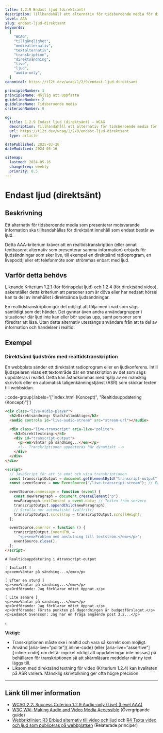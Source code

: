 ```yaml
---
title: 1.2.9 Endast ljud (direktsänt)
description: Tillhandahåll ett alternativ för tidsberoende media för direktsänt innehåll som endast består av ljud.
level: AAA
slug: endast-ljud-direktsant
keywords:
  [
    "WCAG",
    "tillgänglighet",
    "mediealternativ",
    "textalternativ",
    "transkription",
    "direktsändning",
    "live",
    "ljud",
    "audio-only",
  ]
canonical: https://t12t.dev/wcag/1/2/9/endast-ljud-direktsant

principleNumber: 1
principleName: Möjlig att uppfatta
guidelineNumber: 2
guidelineName: Tidsberoende media
criterionNumber: 9

og:
  title: 1.2.9 Endast ljud (direktsänt) – WCAG
  description: Tillhandahåll ett alternativ för tidsberoende media för direktsänt innehåll som endast består av ljud.
  url: https://t12t.dev/wcag/1/2/9/endast-ljud-direktsant
  type: article

datePublished: 2025-03-28
dateModified: 2024-05-16

sitemap:
  lastmod: 2024-05-16
  changefreq: weekly
  priority: 0.5
---
```


# Endast ljud (direktsänt)

## Beskrivning

Ett alternativ för tidsberoende media som presenterar motsvarande information ska tillhandahållas för direktsänt innehåll som endast består av ljud.

Detta AAA-kriterium kräver att en realtidstranskription (eller annat textbaserat alternativ som presenterar samma information) erbjuds för ljudsändningar som sker live, till exempel en direktsänd radioprogram, en livepodd, eller ett telefonmöte som strömmas enbart med ljud.

## Varför detta behövs

Liknande Kriterium 1.2.1 (för förinspelat ljud) och 1.2.4 (för direktsänd video), säkerställer detta kriterium att personer som är döva eller har nedsatt hörsel kan ta del av innehållet i direktsända ljudsändningar.

En realtidstranskription gör det möjligt att följa med i vad som sägs samtidigt som det händer. Det gynnar även andra användargrupper i situationer där ljud inte kan eller bör spelas upp, samt personer som föredrar att läsa. Utan detta alternativ utestängs användare från att ta del av information och händelser i realtid.

## Exempel

### Direktsänd ljudström med realtidstranskription

En webbplats sänder ett direktsänt radioprogram eller en ljudkonferens. Intill ljudspelaren visas ett textområde där en transkription av det som sägs uppdateras i realtid. Detta kan åstadkommas med hjälp av en mänsklig skrivtolk eller en automatisk taligenkänningstjänst (ASR) som skickar texten till webbsidan.

::code-group{:labels='["index.html (Koncept)", "Realtidsuppdatering (Koncept)"]'}

```html showLineNumbers
<div class="live-audio-player">
  <h2>Direktsändning: Stadsfullmäktige</h2>
  <audio controls id="live-audio-stream" src="stream-url"></audio>

  <div class="live-transcript" aria-live="polite">
    <h3>Direkttextning:</h3>
    <div id="transcript-output">
      <p><em>Väntar på sändning...</em></p>
      <!-- Transkriptionen uppdateras här dynamiskt -->
    </div>
  </div>
</div>

<script>
  // JavaScript för att ta emot och visa transkriptionen
  const transcriptOutput = document.getElementById("transcript-output");
  const eventSource = new EventSource("/live-transcript-stream"); // Exempel på källa

  eventSource.onmessage = function (event) {
    const newParagraph = document.createElement("p");
    newParagraph.textContent = event.data; // Texten från servern
    transcriptOutput.appendChild(newParagraph);
    // Scrolla ner automatiskt (valfritt)
    transcriptOutput.scrollTop = transcriptOutput.scrollHeight;
  };

  eventSource.onerror = function () {
    transcriptOutput.innerHTML =
      "<p><em>Problem med anslutning till textström.</em></p>";
    eventSource.close();
  };
</script>
```

```text
# Realtidsuppdatering i #transcript-output

[ Initialt ]
<p><em>Väntar på sändning...</em></p>

[ Efter en stund ]
<p><em>Väntar på sändning...</em></p>
<p>Ordförande: Jag förklarar mötet öppnat.</p>

[ Lite senare ]
<p><em>Väntar på sändning...</em></p>
<p>Ordförande: Jag förklarar mötet öppnat.</p>
<p>Ordförande: Första punkten på dagordningen är budgetförslaget.</p>
<p>Ledamot Svensson: Jag har en fråga angående post 3.2...</p>

```

::

**Viktigt:**

- Transkriptionen måste ske i realtid och vara så korrekt som möjligt.
- Använd [aria-live="polite"]{.inline-code} (eller [aria-live="assertive"]{.inline-code} om det är mycket viktigt att uppdateringar inte missas) på behållaren för transkriptionen så att skärmläsare meddelar när ny text läggs till.
- Liksom med direktsänd textning för video (Kriterium 1.2.4) kan kvaliteten på ASR variera. Mänsklig skrivtolkning ger ofta högre precision.

---

## Länk till mer information

- [WCAG 2.2: Success Criterion 1.2.9 Audio-only (Live) (Level AAA)](https://www.w3.org/WAI/WCAG22/Understanding/audio-only-live.html)
- [W3C WAI: Making Audio and Video Media Accessible](https://www.w3.org/WAI/media/av/) (Övergripande guide)
- [Webbriktlinjer: R3 Erbjud alternativ till video och ljud](https://www.digg.se/webbriktlinjer/alla-webbriktlinjer/erbjud-alternativ-till-video-och-ljud) och [R4 Texta video och ljud som publiceras på webbplatsen](https://www.digg.se/webbriktlinjer/alla-webbriktlinjer/texta-video-och-ljud-som-publiceras-pa-webbplatsen) (Relaterade principer)

